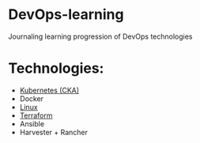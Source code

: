 # DevOps-learning
Journaling learning progression of DevOps technologies

# Technologies:
- [Kubernetes (CKA)](https://github.com/ficaa1/DevOps-learning/tree/main/Kubernetes)
- Docker
- [Linux](https://github.com/ficaa1/DevOps-learning/tree/main/Linux%20(SLES))
- [Terraform](https://github.com/ficaa1/DevOps-learning/tree/main/Terraform)
- Ansible
- Harvester + Rancher
